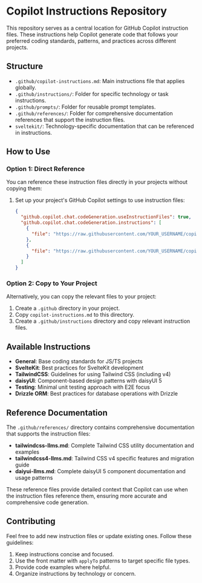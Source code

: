 # Copilot Instructions Repository

This repository serves as a central location for GitHub Copilot instruction files. These instructions help Copilot generate code that follows your preferred coding standards, patterns, and practices across different projects.

## Structure

- `.github/copilot-instructions.md`: Main instructions file that applies globally.
- `.github/instructions/`: Folder for specific technology or task instructions.
- `.github/prompts/`: Folder for reusable prompt templates.
- `.github/references/`: Folder for comprehensive documentation references that support the instruction files.
- `sveltekit/`: Technology-specific documentation that can be referenced in instructions.

## How to Use

### Option 1: Direct Reference

You can reference these instruction files directly in your projects without copying them:

1. Set up your project's GitHub Copilot settings to use instruction files:
   ```json
   {
     "github.copilot.chat.codeGeneration.useInstructionFiles": true,
     "github.copilot.chat.codeGeneration.instructions": [
       {
         "file": "https://raw.githubusercontent.com/YOUR_USERNAME/copilot-instructions/main/.github/copilot-instructions.md"
       },
       {
         "file": "https://raw.githubusercontent.com/YOUR_USERNAME/copilot-instructions/main/.github/instructions/sveltekit.instructions.md"
       }
     ]
   }
   ```

### Option 2: Copy to Your Project

Alternatively, you can copy the relevant files to your project:

1. Create a `.github` directory in your project.
2. Copy `copilot-instructions.md` to this directory.
3. Create a `.github/instructions` directory and copy relevant instruction files.

## Available Instructions

- **General**: Base coding standards for JS/TS projects
- **SvelteKit**: Best practices for SvelteKit development
- **TailwindCSS**: Guidelines for using Tailwind CSS (including v4)
- **daisyUI**: Component-based design patterns with daisyUI 5
- **Testing**: Minimal unit testing approach with E2E focus
- **Drizzle ORM**: Best practices for database operations with Drizzle

## Reference Documentation

The `.github/references/` directory contains comprehensive documentation that supports the instruction files:

- **tailwindcss-llms.md**: Complete Tailwind CSS utility documentation and examples
- **tailwindcss4-llms.md**: Tailwind CSS v4 specific features and migration guide
- **daiyui-llms.md**: Complete daisyUI 5 component documentation and usage patterns

These reference files provide detailed context that Copilot can use when the instruction files reference them, ensuring more accurate and comprehensive code generation.

## Contributing

Feel free to add new instruction files or update existing ones. Follow these guidelines:

1. Keep instructions concise and focused.
2. Use the front matter with `applyTo` patterns to target specific file types.
3. Provide code examples where helpful.
4. Organize instructions by technology or concern.
